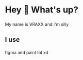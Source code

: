 <h1 align="left">Hey 👋 What's up?</h1>

###

<p align="left">My name is VRAXX and I'm silly</p>

###

<h2 align="left">I use</h2>

###

<div align="left">
<p align="left">figma and paint lol xd</p>
</div>

###
